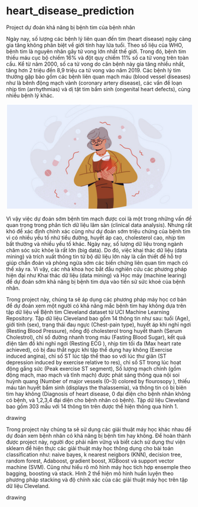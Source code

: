 # heart_disease_prediction
Project dự đoán khả năng bị bệnh tim của bệnh nhân

Ngày nay, số lượng các bệnh lý liên quan đến tim (heart disease) ngày càng gia tăng không phân biệt về giới tính hay lứa tuổi. Theo số liệu của WHO, bệnh tim là nguyên nhân gây tử vong lớn nhất thế giới. Trong đó, bệnh tim thiếu máu cục bộ chiếm 16% và đột quỵ chiếm 11% số ca tử vong trên toàn cầu. Kể từ năm 2000, số ca tử vong do căn bệnh này gia tăng nhiều nhất, tăng hơn 2 triệu đến 8,9 triệu ca tử vong vào năm 2019. Các bệnh lý tim thường gặp bào gồm các bệnh liên quan mạch máu (blood vessel diseases) như là bênh động mạch vành (coronary artery disease), các vấn đề loạn nhịp tim (arrhythmias) và dị tật tim bẩm sinh (ongenital heart defects), cùng nhiều bệnh lý khác.

![](images/heart_attack.png)

Vì vậy việc dự đoán sớm bệnh tim mạch được coi là một trong những vấn đề quan trọng trong phân tích dữ liệu lâm sàn (clinical data analysis). Nhưng rất khó để xác định chính xác cũng như dự đoán sớm triệu chứng của bệnh tim vì có nhiều yếu tố nhứ tiểu đường, huyết áp cao, cholesterol cao, nhịp tim bất thường và nhiều yếu tố khác. Ngày nay, số lượng dữ liệu trong ngành chăm sóc sức khỏe là rất lớn (big data). Do đó, việc khai thác dữ liệu (data mining) và trích xuất thông tin từ bộ dữ liệu lớn này là cần thiết để hỗ trợ giúp chẩn đoán và phòng ngừa sớm các biến chứng liên quan tim mạch có thể xảy ra. Vì vậy, các nhà khoa học bắt đầu nghiên cứu các phương pháp hiện đại như Khai thác dữ liệu (data mining) và Học máy (machine learing) để dự đoán sớm khả năng bị bệnh tim dựa vào tiền sử sức khoẻ của bệnh nhân.

Trong project này, chúng ta sẽ áp dụng các phương pháp máy học cơ bản để dự đoán xem một người có khả năng mắc bệnh tim hay không dựa trên tập dữ liệu về Bệnh tim Cleveland dataset từ UCI Machine Learning Repository. Tập dữ liệu Cleveland bao gồm 14 thông tin như sau: tuổi (Age), giới tính (sex), trạng thái đau ngực (Chest-pain type), huyết áp khi nghỉ ngơi (Resting Blood Pressure), nồng độ cholesterol trong huyết thanh (Serum Cholestrol), chỉ số đường nhanh trong máu (Fasting Blood Sugar), kết quả điện tâm đồ khi nghỉ ngơi (Resting ECG ), nhịp tim tối đa (Max heart rate achieved), có bị đau thắt ngực khi tập thể dụng hay không (Exercise induced angina), chỉ số ST lúc tập thể thao so với lúc thư giãn (ST depression induced by exercise relative to res), chỉ số ST trong lúc hoạt động gắng sức (Peak exercise ST segment), Số lượng mạch chính (gồm động mạch, mao mạch và tĩnh mạch) được phát sáng thông qua nội soi huỳnh quang (Number of major vessels (0–3) colored by flourosopy ), thiếu máu tán huyết bẩm sinh (displays the thalassemia), và thông tin có bị biên tim hay không (Diagnosis of heart disease, 0 đại điện cho bệnh nhân không có bệnh, và 1,2,3,4 đại diện cho bệnh nhân có bệnh). Tập dữ liệu Cleveland bao gồm 303 mẫu với 14 thông tin trên được thể hiện thông qua hình 1.

drawing

Trong project này chúng ta sẽ sử dụng các giải thuật máy học khác nhau để dự đoán xem bệnh nhân có khả năng bị bệnh tim hay không. Để hoàn thành được project này, người đọc phải nắm vững và biết cách sử dụng thư viện sklearn để hiện thực các giải thuật máy học thông dụng cho bài toán classification như: naive bayes, k nearest neigbors (KNN), decision tree, random forest, Adaboost, gradient boost, XGBoost và support vector machine (SVM). Cũng như hiểu rõ mô hình máy học tích hợp ensemple theo bagging, boosting và stack. Hình 2 thể hiện mô hình huấn luyện theo phương pháp stacking và độ chính xác của các giải thuật máy học trên tập dữ liệu Cleveland.

drawing
